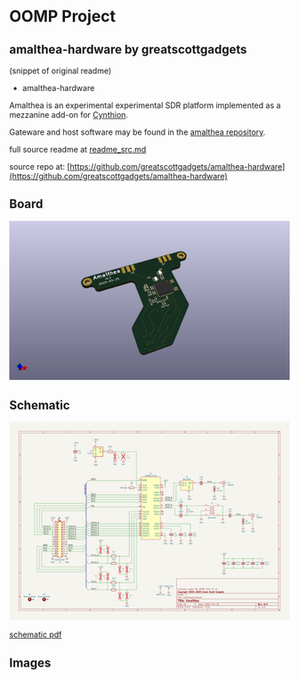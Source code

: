 # OOMP Project  
## amalthea-hardware  by greatscottgadgets  
  
(snippet of original readme)  
  
- amalthea-hardware  
  
Amalthea is an experimental experimental SDR platform implemented as a mezzanine add-on for [Cynthion](https://greatscottgadgets.com/cynthion/).  
  
Gateware and host software may be found in the [amalthea repository](https://github.com/greatscottgadgets/amalthea).  
  
  full source readme at [readme_src.md](readme_src.md)  
  
source repo at: [https://github.com/greatscottgadgets/amalthea-hardware](https://github.com/greatscottgadgets/amalthea-hardware)  
## Board  
  
[![working_3d.png](working_3d_600.png)](working_3d.png)  
## Schematic  
  
[![working_schematic.png](working_schematic_600.png)](working_schematic.png)  
  
[schematic pdf](working_schematic.pdf)  
## Images  
